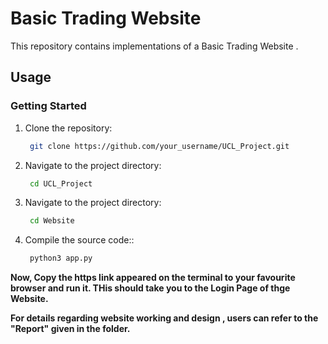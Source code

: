 # Basic Trading Website 

This repository contains implementations of a Basic Trading Website .

## Usage

### Getting Started

1. Clone the repository:

    ```bash
     git clone https://github.com/your_username/UCL_Project.git

2. Navigate to the project directory:
    ```bash
     cd UCL_Project

2. Navigate to the project directory:
    ```bash
     cd Website

3. Compile the source code::
    ```bash
     python3 app.py


**Now, Copy the https link appeared on the terminal to your favourite browser and run it. THis should take you to the Login Page of thge Website.**


**For details regarding website working and design , users can refer to the "Report" given in the folder.**

